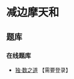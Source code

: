 # 减边摩天和

## 题库

### 在线题库

- [独·数之道](http://www.sudokufans.org.cn/lx/game.index.php?type=6ss) 【需要登录】
